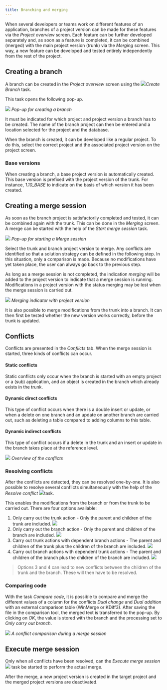 ```yaml
---
title: Branching and merging
---
```


When several developers or teams work on different features of an application, branches of a project version can be made for these features via the *Project overview* screen. Each feature can be further developed separately and, as soon as a feature is completed, it can be combined (merged) with the main project version (trunk) via the *Merging* screen. This way, a new feature can be developed and tested entirely independently from the rest of the project.

## Creating a branch

A branch can be created in the *Project overview* screen using the ![](../assets/sf/image38.png)*Create Branch* task.

This task opens the following pop-up.

![](../assets/sf/image39.png)
*Pop-up for creating a branch*

It must be indicated for which project and project version a branch has to be created. The name of the branch project can then be entered and a location selected for the project and the database.

When the branch is created, it can be developed like a regular project. To do this, select the correct project and the associated project version on the project screen.

### Base versions

When creating a branch, a base project version is automatically created. This base version is prefixed with the project version of the trunk. For instance, *1.10_BASE* to indicate on the basis of which version it has been created.

## Creating a merge session

As soon as the branch project is satisfactorily completed and tested, it can be combined again with the trunk. This can be done in the *Merging* screen. A merge can be started with the help of the *Start merge session* task.

![](../assets/sf/image41.png)
*Pop-up for starting a Merge session*

Select the trunk and branch project version to merge. Any conflicts are identified so that a solution strategy can be defined in the following step. In this situation, only a comparison is made. Because no modifications have yet taken place, the user can always go back to the previous step. 

As long as a merge session is not completed, the indication *merging* will be added to the project version to indicate that a merge session is running. Modifications in a project version with the status merging may be lost when the merge session is carried out.

![](../assets/sf/image44.png)
*Merging indicator with project version*

It is also possible to merge modifications from the trunk into a branch. It can then first be tested whether the new version works correctly, before the trunk is updated.

## Conflicts

Conflicts are presented in the *Conflicts* tab. When the merge session is started, three kinds of conflicts can occur.

#### Static conflicts

Static conflicts only occur when the branch is started with an empty project or a (sub) application, and an object is created in the branch which already exists in the trunk.

#### Dynamic direct conflicts

This type of conflict occurs when there is a double insert or update, or when a delete on one branch and an update on another branch are carried out, such as deleting a table compared to adding columns to this table.

#### Dynamic indirect conflicts

This type of conflict occurs if a delete in the trunk and an insert or update in the branch takes place at the reference level.

![](../assets/sf/image45.png)
*Overview of the conflicts*

### Resolving conflicts

After the conflicts are detected, they can be resolved one-by-one. It is also possible to resolve several conflicts simultaneously with the help of the *Resolve conflict* ![](../assets/sf/image46.png)task.

This enables the modifications from the branch or from the trunk to be carried out. There are four options available:

1. Only carry out the trunk action - Only the parent and children of the trunk are included.
   ![](../assets/sf/image47.jpeg)
1. Only carry out the branch action - Only the parent and children of the branch are included.
   ![](../assets/sf/image48.jpeg)
1. Carry out trunk actions with dependent branch actions - The parent and children of the trunk plus the children of the branch are included.
   ![](../assets/sf/image49.jpeg)
1. Carry out branch actions with dependent trunk actions - The parent and children of the branch plus the children of the branch are included.
   ![](../assets/sf/image50.jpeg)

> Options 3 and 4 can lead to new conflicts between the children of the trunk and the branch. These will then have to be resolved.

### Comparing code

With the task *Compare code*, it is possible to compare and merge the different values of a column for the conflicts *Dual change* and *Dual addition* with an external comparison table (WinMerge or KDiff3). After saving the file in the comparison tool, the merged text is transferred to the pop-up. By clicking on *OK*, the value is stored with the branch and the processing set to *Only carry out branch*.

![](../assets/sf/image51.png)
*A conflict comparison during a merge session*

## Execute merge session

Only when all conflicts have been resolved, can the *Execute merge session* ![](../assets/sf/image43.png) task be started to perform the actual merge.

After the merge, a new project version is created in the target project and the merged project versions are deactivated.

